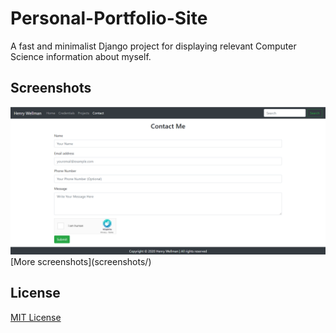 # Personal-Portfolio-Site
A fast and minimalist Django project for displaying relevant Computer Science information about myself.

## Screenshots
<div class="container">
<img src="screenshots/contact.png" alt-text="Screenshot">
  </div>
[More screenshots](screenshots/)


## License

[MIT License](LICENSE)

